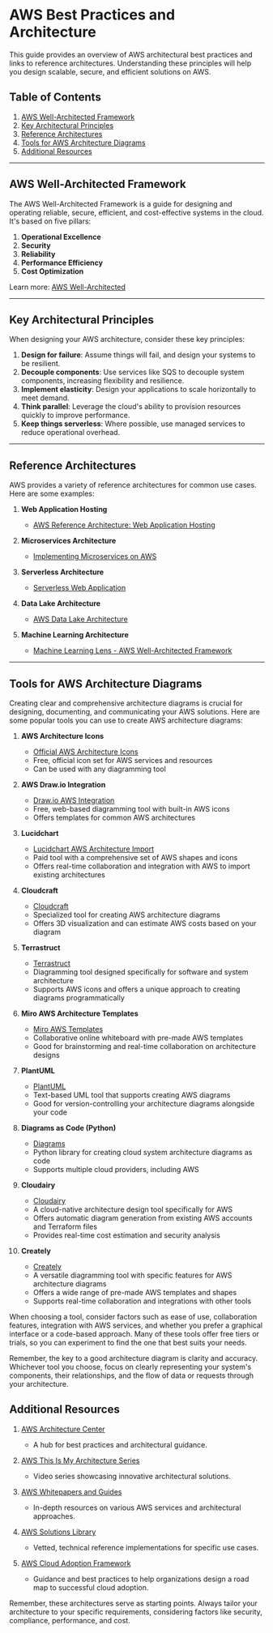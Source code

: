 # AWS Best Practices and Architecture

This guide provides an overview of AWS architectural best practices and links to reference architectures. Understanding these principles will help you design scalable, secure, and efficient solutions on AWS.

## Table of Contents
1. [AWS Well-Architected Framework](#aws-well-architected-framework)
2. [Key Architectural Principles](#key-architectural-principles)
3. [Reference Architectures](#reference-architectures)
4. [Tools for AWS Architecture Diagrams](#tools-for-aws-architecture-diagrams)
5. [Additional Resources](#additional-resources)

--- 

## AWS Well-Architected Framework

The AWS Well-Architected Framework is a guide for designing and operating reliable, secure, efficient, and cost-effective systems in the cloud. It's based on five pillars:

1. **Operational Excellence**
2. **Security**
3. **Reliability**
4. **Performance Efficiency**
5. **Cost Optimization**

Learn more: [AWS Well-Architected](https://aws.amazon.com/architecture/well-architected/)

---

## Key Architectural Principles

When designing your AWS architecture, consider these key principles:

1. **Design for failure**: Assume things will fail, and design your systems to be resilient.
2. **Decouple components**: Use services like SQS to decouple system components, increasing flexibility and resilience.
3. **Implement elasticity**: Design your applications to scale horizontally to meet demand.
4. **Think parallel**: Leverage the cloud's ability to provision resources quickly to improve performance.
5. **Keep things serverless**: Where possible, use managed services to reduce operational overhead.

---

## Reference Architectures

AWS provides a variety of reference architectures for common use cases. Here are some examples:

1. **Web Application Hosting**
   - [AWS Reference Architecture: Web Application Hosting](https://aws.amazon.com/architecture/reference-architecture-diagrams/?solutions-all.sort-by=item.additionalFields.sortDate&solutions-all.sort-order=desc&whitepapers-main.sort-by=item.additionalFields.sortDate&whitepapers-main.sort-order=desc&awsf.tech-category=tech-category%23web-mobile)

2. **Microservices Architecture**
   - [Implementing Microservices on AWS](https://docs.aws.amazon.com/whitepapers/latest/microservices-on-aws/microservices-on-aws.html)

3. **Serverless Architecture**
   - [Serverless Web Application](https://aws.amazon.com/getting-started/hands-on/build-serverless-web-app-lambda-apigateway-s3-dynamodb-cognito/)

4. **Data Lake Architecture**
   - [AWS Data Lake Architecture](https://aws.amazon.com/solutions/data-lake-solution/)

5. **Machine Learning Architecture**
   - [Machine Learning Lens - AWS Well-Architected Framework](https://docs.aws.amazon.com/wellarchitected/latest/machine-learning-lens/welcome.html)

---

## Tools for AWS Architecture Diagrams

Creating clear and comprehensive architecture diagrams is crucial for designing, documenting, and communicating your AWS solutions. Here are some popular tools you can use to create AWS architecture diagrams:

1. **AWS Architecture Icons**
   - [Official AWS Architecture Icons](https://aws.amazon.com/architecture/icons/)
   - Free, official icon set for AWS services and resources
   - Can be used with any diagramming tool

2. **AWS Draw.io Integration**
   - [Draw.io AWS Integration](https://www.draw.io/?splash=0&libs=aws4)
   - Free, web-based diagramming tool with built-in AWS icons
   - Offers templates for common AWS architectures

3. **Lucidchart**
   - [Lucidchart AWS Architecture Import](https://lucidchart.com/pages/aws-architecture-import)
   - Paid tool with a comprehensive set of AWS shapes and icons
   - Offers real-time collaboration and integration with AWS to import existing architectures

4. **Cloudcraft**
   - [Cloudcraft](https://www.cloudcraft.co/)
   - Specialized tool for creating AWS architecture diagrams
   - Offers 3D visualization and can estimate AWS costs based on your diagram

5. **Terrastruct**
   - [Terrastruct](https://terrastruct.com/)
   - Diagramming tool designed specifically for software and system architecture
   - Supports AWS icons and offers a unique approach to creating diagrams programmatically

6. **Miro AWS Architecture Templates**
   - [Miro AWS Templates](https://miro.com/cloud-visualization/)
   - Collaborative online whiteboard with pre-made AWS templates
   - Good for brainstorming and real-time collaboration on architecture designs

7. **PlantUML**
   - [PlantUML](https://plantuml.com/)
   - Text-based UML tool that supports creating AWS diagrams
   - Good for version-controlling your architecture diagrams alongside your code

8. **Diagrams as Code (Python)**
   - [Diagrams](https://diagrams.mingrammer.com/)
   - Python library for creating cloud system architecture diagrams as code
   - Supports multiple cloud providers, including AWS

9. **Cloudairy**
   - [Cloudairy](https://cloudairy.com/)
   - A cloud-native architecture design tool specifically for AWS
   - Offers automatic diagram generation from existing AWS accounts and Terraform files
   - Provides real-time cost estimation and security analysis

10. **Creately**
    - [Creately](https://creately.com/)
    - A versatile diagramming tool with specific features for AWS architecture diagrams
    - Offers a wide range of pre-made AWS templates and shapes
    - Supports real-time collaboration and integrations with other tools


When choosing a tool, consider factors such as ease of use, collaboration features, integration with AWS services, and whether you prefer a graphical interface or a code-based approach. Many of these tools offer free tiers or trials, so you can experiment to find the one that best suits your needs.

Remember, the key to a good architecture diagram is clarity and accuracy. Whichever tool you choose, focus on clearly representing your system's components, their relationships, and the flow of data or requests through your architecture.

## Additional Resources

1. [AWS Architecture Center](https://aws.amazon.com/architecture/)
   - A hub for best practices and architectural guidance.

2. [AWS This Is My Architecture Series](https://aws.amazon.com/this-is-my-architecture/)
   - Video series showcasing innovative architectural solutions.

3. [AWS Whitepapers and Guides](https://aws.amazon.com/whitepapers/)
   - In-depth resources on various AWS services and architectural approaches.

4. [AWS Solutions Library](https://aws.amazon.com/solutions/)
   - Vetted, technical reference implementations for specific use cases.

5. [AWS Cloud Adoption Framework](https://aws.amazon.com/professional-services/CAF/)
   - Guidance and best practices to help organizations design a road map to successful cloud adoption.

Remember, these architectures serve as starting points. Always tailor your architecture to your specific requirements, considering factors like security, compliance, performance, and cost.